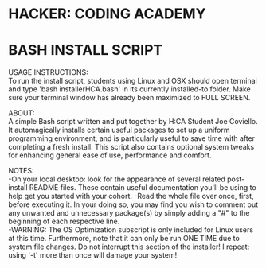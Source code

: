 # HACKER: CODING ACADEMY
# BASH INSTALL SCRIPT

 USAGE INSTRUCTIONS:                                                                                    
 To run the install script, students using Linux and OSX should open terminal and type 'bash installerHCA.bash' in its currently installed-to folder. Make sure your terminal window has already been maximized to FULL SCREEN.
                                                                                                        
 ABOUT:                                                                                                 
 A simple Bash script written and put together by H:CA Student Joe Coviello. It automagically installs certain useful packages to set up a uniform programming environment, and is particularly useful to save time with after completing a fresh install. This script also contains optional system tweaks for enhancing general ease of use, performance and comfort.                        
                                                                                                       
 NOTES:                                       
-On your local desktop: look for the appearance of several related post-install README files. These contain useful documentation you'll be using to help get you started with your cohort. 
-Read the whole file over once, first, before executing it. In your doing so, you may find you wish to comment out any unwanted and unnecessary package(s) by simply adding a "#" to the beginning of each respective line.          
-WARNING: The OS Optimization subscript is only included for Linux users at this time. Furthermore, note that it can only be run ONE TIME due to system file changes. Do not interrupt this section of the installer! I repeat: using '-t' more than once will damage your system!                         
